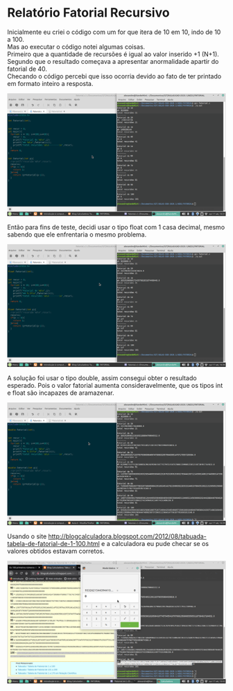 # Relatório Fatorial Recursivo  
Inicialmente eu criei o código com um for que itera de 10 em 10, indo de 10 a 100.  
Mas ao executar o código notei algumas coisas.  
Primeiro que a quantidade de recursões é igual ao valor inserido +1 (N+1).  
Segundo que o resultado começava a apresentar anormalidade apartir do fatorial de 40.  
Checando o código percebi que isso ocorria devido ao fato de ter printado em formato inteiro a resposta.  

![Fatorial_inteiro](Imagens/Fatorial_int.png)

Então para fins de teste, decidi usar o tipo float com 1 casa decimal, mesmo sabendo que ele enfrentaria o mesmo problema.  

![Fatorial_float](Imagens/Fatorial_float.png)

A solução foi usar o tipo double, assim consegui obter o resultado esperado. Pois o valor fatorial aumenta consideravelmente, que os tipos int e float são incapazes de aramazenar.  

![Fatorial_double](Imagens/Fatorial_double.png)

Usando o site http://blogcalculadora.blogspot.com/2012/08/tabuada-tabela-de-fatorial-de-1-100.html e a calculadora eu pude checar se os valores obtidos estavam corretos.  

![Conferencia_respostas](Imagens/Conferencia_respostas.png)
